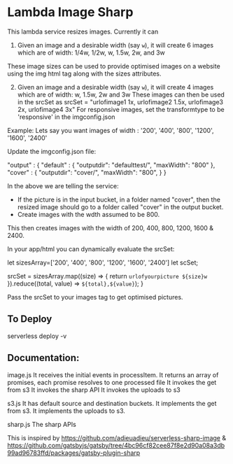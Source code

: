 # Lambda Image Sharp

This lambda service resizes images. Currently it can
1) Given an image and a desirable width (say `w`), it will create 6 images which are of width: 1/4w, 1/2w, w, 1.5w, 2w, and 3w

These image sizes can be used to provide optimised images on a website using the img html tag along with the sizes attributes.


2) Given an image and a desirable width (say `w`), it will create 4 images which are of width: w, 1.5w, 2w and 3w
These images can then be used in the srcSet as 
srcSet = "urlofimage1 1x, urlofimage2 1.5x, urlofimage3 2x, urlofimage4 3x" 
For responsive images, set the transformtype to be 'responsive' in the imgconfig.json

Example:
Lets say you want images of width : '200', '400', '800', '1200', '1600', '2400'

Update the imgconfig.json file:

  "output" : {
    "default" : {
       "outputdir": "defaulttest/",
       "maxWidth": "800"
     },
    "cover" : {
       "outputdir": "cover/",
       "maxWidth": "800",
     }
  }


In the above we are telling the service:
 - If the picture is in the input bucket, in a folder named "cover", then the resized image should go to a folder called "cover" in the output bucket. 
- Create images with the wdth assumed to be 800.

This then creates images with the width of 200, 400, 800, 1200, 1600 & 2400.

In your app/html you can dynamically evaluate the srcSet:

   let sizesArray=['200', '400', '800', '1200', '1600', '2400']
   let scSet;

   srcSet = sizesArray.map((size) => {
       return `urlofyourpicture ${size}w`
     }).reduce((total, value) => `${total},${value}`);
   }

Pass the srcSet to your images tag to get optimised pictures.


## To Deploy
serverless deploy -v



## Documentation:

image.js
It receives the initial events in processItem. It returns an array of promises, each promise resolves to one processed file 
It invokes the get from s3
It invokes the sharp API
It invokes the uploads to s3


s3.js
It has default source and destination buckets.
It implements the get from s3.
It implements the uploads to s3.


sharp.js
The sharp APIs


This is inspired by https://github.com/adieuadieu/serverless-sharp-image & https://github.com/gatsbyjs/gatsby/tree/4bc96cf82cee87f8e2d90a08a3db99ad96783ffd/packages/gatsby-plugin-sharp
